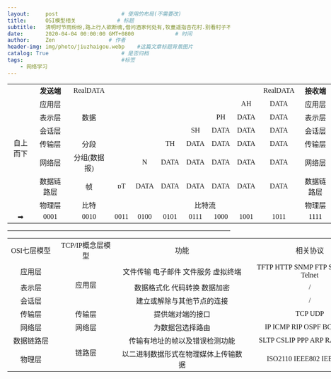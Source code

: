 ```yaml
---
layout:     post                    # 使用的布局(不需要改)
title:      OSI模型相关             # 标题
subtitle:   清明时节雨纷纷,路上行人欲断魂,借问酒家何处有,牧童遥指杏花村.别看村子不咋大呀,有山有水有树林,邻里相亲挺和睦,老少爷们更合群. #副标题
date:       2020-04-04 00:00:00 GMT+0800             # 时间
author:     Zen                 # 作者
header-img: img/photo/jiuzhaigou.webp    #这篇文章标题背景图片
catalog: True                       # 是否归档
tags:                               #标签
    - 网络学习
---
```



<table border=0 cellpadding=0 cellspacing=0 width=789 class=xl653909
 style='border-collapse:collapse;table-layout:fixed;width:595pt'>
 <col class=xl653909 width=72 style='width:54pt'>
 <col class=xl653909 width=88 style='mso-width-source:userset;mso-width-alt:
 2816;width:66pt'>
 <col class=xl653909 width=97 style='mso-width-source:userset;mso-width-alt:
 3104;width:73pt'>
 <col class=xl653909 width=44 style='mso-width-source:userset;mso-width-alt:
 1408;width:33pt'>
 <col class=xl653909 width=50 span=5 style='mso-width-source:userset;
 mso-width-alt:1600;width:38pt'>
 <col class=xl653909 width=78 style='mso-width-source:userset;mso-width-alt:
 2496;width:59pt'>
 <col class=xl653909 width=88 style='mso-width-source:userset;mso-width-alt:
 2816;width:66pt'>
 <col class=xl653909 width=72 style='width:54pt'>
 <tr height=19 valign=middle style='height:14.25pt'>
  <td rowspan=8 height=152 class=xl663909 align=center width=72
  style='height:114.0pt;width:54pt'><font face="等线">自上而下</font></td>
  <td class=xl673909 align=center width=88 style='border-left:none;width:66pt'><font
  face="等线"><b>发送端</b></font></td>
  <td class=xl663909 align=center width=97 style='border-left:none;width:73pt'><font
  face="等线">RealDATA</font></td>
  <td colspan=6 class=xl663909 width=294 style='border-left:none;width:223pt'><font
  face="等线" color="#000000">　</font></td>
  <td class=xl663909 align=center width=78 style='border-left:none;width:59pt'><font
  face="等线">RealDATA</font></td>
  <td class=xl673909 align=center width=88 style='border-left:none;width:66pt'><font
  face="等线"><b>接收端</b></font></td>
  <td rowspan=8 class=xl663909 align=center width=72 style='width:54pt'><font
  face="等线">自下而上</font></td>
 </tr>
 <tr height=19 valign=middle style='height:14.25pt'>
  <td height=19 class=xl663909 align=center style='height:14.25pt;border-top:
  none;border-left:none'><font face="等线">应用层</font></td>
  <td rowspan=3 class=xl663909 align=center style='border-top:none'><font
  face="等线">数据</font></td>
  <td colspan=5 class=xl663909 style='border-left:none'><font face="等线"
  color="#000000">　</font></td>
  <td class=xl663909 align=center style='border-top:none;border-left:none'><font
  face="等线">AH</font></td>
  <td class=xl663909 align=center style='border-top:none;border-left:none'><font
  face="等线">DATA</font></td>
  <td class=xl663909 align=center style='border-top:none;border-left:none'><font
  face="等线">应用层</font></td>
 </tr>
 <tr height=19 valign=middle style='height:14.25pt'>
  <td height=19 class=xl663909 align=center style='height:14.25pt;border-top:
  none;border-left:none'><font face="等线">表示层</font></td>
  <td colspan=4 class=xl663909 style='border-left:none'><font face="等线"
  color="#000000">　</font></td>
  <td class=xl663909 align=center style='border-top:none;border-left:none'><font
  face="等线">PH</font></td>
  <td class=xl663909 align=center style='border-top:none;border-left:none'><font
  face="等线">DATA</font></td>
  <td class=xl663909 align=center style='border-top:none;border-left:none'><font
  face="等线">DATA</font></td>
  <td class=xl663909 align=center style='border-top:none;border-left:none'><font
  face="等线">表示层</font></td>
 </tr>
 <tr height=19 valign=middle style='height:14.25pt'>
  <td height=19 class=xl663909 align=center style='height:14.25pt;border-top:
  none;border-left:none'><font face="等线">会话层</font></td>
  <td colspan=3 class=xl663909 style='border-left:none'><font face="等线"
  color="#000000">　</font></td>
  <td class=xl663909 align=center style='border-top:none;border-left:none'><font
  face="等线">SH</font></td>
  <td class=xl663909 align=center style='border-top:none;border-left:none'><font
  face="等线">DATA</font></td>
  <td class=xl663909 align=center style='border-top:none;border-left:none'><font
  face="等线">DATA</font></td>
  <td class=xl663909 align=center style='border-top:none;border-left:none'><font
  face="等线">DATA</font></td>
  <td class=xl663909 align=center style='border-top:none;border-left:none'><font
  face="等线">会话层</font></td>
 </tr>
 <tr height=19 valign=middle style='height:14.25pt'>
  <td height=19 class=xl663909 align=center style='height:14.25pt;border-top:
  none;border-left:none'><font face="等线">传输层</font></td>
  <td class=xl663909 align=center style='border-top:none;border-left:none'><font
  face="等线">分段</font></td>
  <td colspan=2 class=xl663909 style='border-left:none'><font face="等线"
  color="#000000">　</font></td>
  <td class=xl663909 align=center style='border-top:none;border-left:none'><font
  face="等线">TH</font></td>
  <td class=xl663909 align=center style='border-top:none;border-left:none'><font
  face="等线">DATA</font></td>
  <td class=xl663909 align=center style='border-top:none;border-left:none'><font
  face="等线">DATA</font></td>
  <td class=xl663909 align=center style='border-top:none;border-left:none'><font
  face="等线">DATA</font></td>
  <td class=xl663909 align=center style='border-top:none;border-left:none'><font
  face="等线">DATA</font></td>
  <td class=xl663909 align=center style='border-top:none;border-left:none'><font
  face="等线">传输层</font></td>
 </tr>
 <tr height=19 valign=middle style='height:14.25pt'>
  <td height=19 class=xl663909 align=center style='height:14.25pt;border-top:
  none;border-left:none'><font face="等线">网络层</font></td>
  <td class=xl663909 align=center style='border-top:none;border-left:none'><font
  face="等线">分组(数据报)</font></td>
  <td class=xl663909 style='border-top:none;border-left:none'><font face="等线"
  color="#000000">　</font></td>
  <td class=xl663909 align=center style='border-top:none;border-left:none'><font
  face="等线">N</font></td>
  <td class=xl663909 align=center style='border-top:none;border-left:none'><font
  face="等线">DATA</font></td>
  <td class=xl663909 align=center style='border-top:none;border-left:none'><font
  face="等线">DATA</font></td>
  <td class=xl663909 align=center style='border-top:none;border-left:none'><font
  face="等线">DATA</font></td>
  <td class=xl663909 align=center style='border-top:none;border-left:none'><font
  face="等线">DATA</font></td>
  <td class=xl663909 align=center style='border-top:none;border-left:none'><font
  face="等线">DATA</font></td>
  <td class=xl663909 align=center style='border-top:none;border-left:none'><font
  face="等线">网络层</font></td>
 </tr>
 <tr height=19 valign=middle style='height:14.25pt'>
  <td height=19 class=xl663909 align=center style='height:14.25pt;border-top:
  none;border-left:none'><font face="等线">数据链路层</font></td>
  <td class=xl663909 align=center style='border-top:none;border-left:none'><font
  face="等线">帧</font></td>
  <td class=xl663909 align=center style='border-top:none;border-left:none'><font
  face="等线">ɒT</font></td>
  <td class=xl663909 align=center style='border-top:none;border-left:none'><font
  face="等线">DATA</font></td>
  <td class=xl663909 align=center style='border-top:none;border-left:none'><font
  face="等线">DATA</font></td>
  <td class=xl663909 align=center style='border-top:none;border-left:none'><font
  face="等线">DATA</font></td>
  <td class=xl663909 align=center style='border-top:none;border-left:none'><font
  face="等线">DATA</font></td>
  <td class=xl663909 align=center style='border-top:none;border-left:none'><font
  face="等线">DATA</font></td>
  <td class=xl663909 align=center style='border-top:none;border-left:none'><font
  face="等线">DATA</font></td>
  <td class=xl663909 align=center style='border-top:none;border-left:none'><font
  face="等线">数据链路层</font></td>
 </tr>
 <tr height=19 valign=middle style='height:14.25pt'>
  <td height=19 class=xl663909 align=center style='height:14.25pt;border-top:
  none;border-left:none'><font face="等线">物理层</font></td>
  <td class=xl663909 align=center style='border-top:none;border-left:none'><font
  face="等线">比特</font></td>
  <td colspan=7 class=xl663909 align=center style='border-left:none'><font
  face="等线">比特流</font></td>
  <td class=xl663909 align=center style='border-top:none;border-left:none'><font
  face="等线">物理层</font></td>
 </tr>
 <tr height=19 valign=middle style='height:14.25pt'>
  <td height=19 class=xl663909 align=center style='height:14.25pt;border-top:
  none'><font face="等线">➡</font></td>
  <td class=xl683909 align=center style='border-top:none;border-left:none'><font
  face="等线">0001</font></td>
  <td class=xl683909 align=center style='border-top:none;border-left:none'><font
  face="等线">0010</font></td>
  <td class=xl683909 align=center style='border-top:none;border-left:none'><font
  face="等线">0011</font></td>
  <td class=xl683909 align=center style='border-top:none;border-left:none'><font
  face="等线">0100</font></td>
  <td class=xl683909 align=center style='border-top:none;border-left:none'><font
  face="等线">0101</font></td>
  <td class=xl683909 align=center style='border-top:none;border-left:none'><font
  face="等线">0111</font></td>
  <td class=xl683909 align=center style='border-top:none;border-left:none'><font
  face="等线">1000</font></td>
  <td class=xl683909 align=center style='border-top:none;border-left:none'><font
  face="等线">1001</font></td>
  <td class=xl683909 align=center style='border-top:none;border-left:none'><font
  face="等线">1011</font></td>
  <td class=xl663909 align=center style='border-top:none;border-left:none'><font
  face="等线" color="#000000">1111</font></td>
  <td class=xl663909 align=center style='border-top:none;border-left:none'><font
  face="等线">➡</font></td>
 </tr>
 <![if supportMisalignedColumns]>
 <tr height=0 style='display:none'>
  <td width=72 style='width:54pt'></td>
  <td width=88 style='width:66pt'></td>
  <td width=97 style='width:73pt'></td>
  <td width=44 style='width:33pt'></td>
  <td width=50 style='width:38pt'></td>
  <td width=50 style='width:38pt'></td>
  <td width=50 style='width:38pt'></td>
  <td width=50 style='width:38pt'></td>
  <td width=50 style='width:38pt'></td>
  <td width=78 style='width:59pt'></td>
  <td width=88 style='width:66pt'></td>
  <td width=72 style='width:54pt'></td>
 </tr>
 <![endif]>
</table>

----

<table border=0 cellpadding=0 cellspacing=0 width=827 style='border-collapse:
 collapse;table-layout:fixed;width:620pt'>
 <col width=97 style='mso-width-source:userset;mso-width-alt:3104;width:73pt'>
 <col width=135 style='mso-width-source:userset;mso-width-alt:4320;width:101pt'>
 <col width=304 style='mso-width-source:userset;mso-width-alt:9728;width:228pt'>
 <col width=291 style='mso-width-source:userset;mso-width-alt:9312;width:218pt'>
 <tr height=19 valign=middle style='height:14.25pt'>
  <td height=19 class=xl6519394 align=center width=97 style='height:14.25pt;
  width:73pt'><font face="等线">OSI七层模型</font></td>
  <td class=xl6519394 align=center width=135 style='border-left:none;
  width:101pt'><font face="等线">TCP/IP概念层模型</font></td>
  <td class=xl6519394 align=center width=304 style='border-left:none;
  width:228pt'><font face="等线">功能</font></td>
  <td class=xl6519394 align=center width=291 style='border-left:none;
  width:218pt'><font face="等线">相关协议</font></td>
 </tr>
 <tr height=19 valign=middle style='height:14.25pt'>
  <td height=19 class=xl6519394 align=center style='height:14.25pt;border-top:
  none'><font face="等线">应用层</font></td>
  <td rowspan=3 class=xl6519394 align=center style='border-top:none'><font
  face="等线">应用层</font></td>
  <td class=xl6519394 align=center style='border-top:none;border-left:none'><font
  face="等线">文件传输 电子邮件 文件服务 虚拟终端</font></td>
  <td class=xl6519394 align=center style='border-top:none;border-left:none'><font
  face="等线">TFTP HTTP SNMP FTP SMTP DNS Telnet</font></td>
 </tr>
 <tr height=19 valign=middle style='height:14.25pt'>
  <td height=19 class=xl6519394 align=center style='height:14.25pt;border-top:
  none'><font face="等线">表示层</font></td>
  <td class=xl6519394 align=center style='border-top:none;border-left:none'><font
  face="等线">数据格式化 代码转换 数据加密</font></td>
  <td class=xl6519394 align=center style='border-top:none;border-left:none'><font
  face="等线">/</font></td>
 </tr>
 <tr height=19 valign=middle style='height:14.25pt'>
  <td height=19 class=xl6519394 align=center style='height:14.25pt;border-top:
  none'><font face="等线">会话层</font></td>
  <td class=xl6519394 align=center style='border-top:none;border-left:none'><font
  face="等线">建立或解除与其他节点的连接</font></td>
  <td class=xl6519394 align=center style='border-top:none;border-left:none'><font
  face="等线">/</font></td>
 </tr>
 <tr height=19 valign=middle style='height:14.25pt'>
  <td height=19 class=xl6519394 align=center style='height:14.25pt;border-top:
  none'><font face="等线">传输层</font></td>
  <td class=xl6519394 align=center style='border-top:none;border-left:none'><font
  face="等线">传输层</font></td>
  <td class=xl6519394 align=center style='border-top:none;border-left:none'><font
  face="等线">提供端对端的接口</font></td>
  <td class=xl6519394 align=center style='border-top:none;border-left:none'><font
  face="等线">TCP UDP</font></td>
 </tr>
 <tr height=19 valign=middle style='height:14.25pt'>
  <td height=19 class=xl6519394 align=center style='height:14.25pt;border-top:
  none'><font face="等线">网络层</font></td>
  <td class=xl6519394 align=center style='border-top:none;border-left:none'><font
  face="等线">网络层</font></td>
  <td class=xl6519394 align=center style='border-top:none;border-left:none'><font
  face="等线">为数据包选择路由</font></td>
  <td class=xl6519394 align=center style='border-top:none;border-left:none'><font
  face="等线">IP ICMP RIP OSPF BCP ICMP</font></td>
 </tr>
 <tr height=19 valign=middle style='height:14.25pt'>
  <td height=19 class=xl6519394 align=center style='height:14.25pt;border-top:
  none'><font face="等线">数据链路层</font></td>
  <td rowspan=2 class=xl6519394 align=center style='border-top:none'><font
  face="等线">链路层</font></td>
  <td class=xl6519394 align=center style='border-top:none;border-left:none'><font
  face="等线">传输有地址的帧以及错误检测功能</font></td>
  <td class=xl6519394 align=center style='border-top:none;border-left:none'><font
  face="等线">SLTP CSLIP PPP ARP RARP MTU</font></td>
 </tr>
 <tr height=19 valign=middle style='height:14.25pt'>
  <td height=19 class=xl6519394 align=center style='height:14.25pt;border-top:
  none'><font face="等线">物理层</font></td>
  <td class=xl6519394 align=center style='border-top:none;border-left:none'><font
  face="等线">以二进制数据形式在物理媒体上传输数据</font></td>
  <td class=xl6519394 align=center style='border-top:none;border-left:none'><font
  face="等线">ISO2110 IEEE802 IEEE802.2</font></td>
 </tr>
 <![if supportMisalignedColumns]>
 <tr height=0 style='display:none'>
  <td width=97 style='width:73pt'></td>
  <td width=135 style='width:101pt'></td>
  <td width=304 style='width:228pt'></td>
  <td width=291 style='width:218pt'></td>
 </tr>
 <![endif]>
</table>
